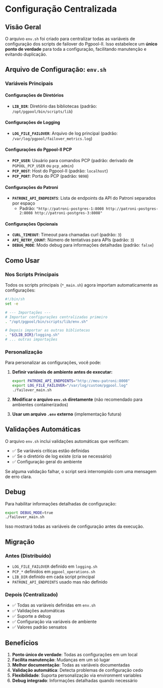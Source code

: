 # Configuração Centralizada

## Visão Geral

O arquivo `env.sh` foi criado para centralizar todas as variáveis de configuração dos scripts de failover do Pgpool-II. Isso estabelece um **único ponto de verdade** para toda a configuração, facilitando manutenção e evitando duplicação.

## Arquivo de Configuração: `env.sh`

### Variáveis Principais

#### Configurações de Diretórios
- **`LIB_DIR`**: Diretório das bibliotecas (padrão: `/opt/pgpool/bin/scripts/lib`)

#### Configurações de Logging
- **`LOG_FILE_FAILOVER`**: Arquivo de log principal (padrão: `/var/log/pgpool/failover_metrics.log`)

#### Configurações do Pgpool-II PCP
- **`PCP_USER`**: Usuário para comandos PCP (padrão: derivado de `PGPOOL_PCP_USER` ou `pcp_admin`)
- **`PCP_HOST`**: Host do Pgpool-II (padrão: `localhost`)
- **`PCP_PORT`**: Porta do PCP (padrão: `9898`)

#### Configurações do Patroni
- **`PATRONI_API_ENDPOINTS`**: Lista de endpoints da API do Patroni separados por espaço
  - Padrão: `"http://patroni-postgres-1:8008 http://patroni-postgres-2:8008 http://patroni-postgres-3:8008"`

#### Configurações Opcionais
- **`CURL_TIMEOUT`**: Timeout para chamadas curl (padrão: `3`)
- **`API_RETRY_COUNT`**: Número de tentativas para APIs (padrão: `3`)
- **`DEBUG_MODE`**: Modo debug para informações detalhadas (padrão: `false`)

## Como Usar

### Nos Scripts Principais

Todos os scripts principais (`*_main.sh`) agora importam automaticamente as configurações:

```bash
#!/bin/sh
set -e

# --- Importações ---
# Importar configurações centralizadas primeiro
. "/opt/pgpool/bin/scripts/lib/env.sh"

# Depois importar as outras bibliotecas
. "${LIB_DIR}/logging.sh"
# ... outras importações
```

### Personalização

Para personalizar as configurações, você pode:

1. **Definir variáveis de ambiente antes de executar:**
   ```bash
   export PATRONI_API_ENDPOINTS="http://meu-patroni:8008"
   export LOG_FILE_FAILOVER="/var/log/custom/pgpool.log"
   ./failover_main.sh
   ```

2. **Modificar o arquivo `env.sh` diretamente** (não recomendado para ambientes containerizados)

3. **Usar um arquivo `.env` externo** (implementação futura)

## Validações Automáticas

O arquivo `env.sh` inclui validações automáticas que verificam:

- ✅ Se variáveis críticas estão definidas
- ✅ Se o diretório de log existe (cria se necessário)
- ✅ Configuração geral do ambiente

Se alguma validação falhar, o script será interrompido com uma mensagem de erro clara.

## Debug

Para habilitar informações detalhadas de configuração:

```bash
export DEBUG_MODE=true
./failover_main.sh
```

Isso mostrará todas as variáveis de configuração antes da execução.

## Migração

### Antes (Distribuído)
- `LOG_FILE_FAILOVER` definido em `logging.sh`
- `PCP_*` definidos em `pgpool_operations.sh`
- `LIB_DIR` definido em cada script principal
- `PATRONI_API_ENDPOINTS` usado mas não definido

### Depois (Centralizado)
- ✅ Todas as variáveis definidas em `env.sh`
- ✅ Validações automáticas
- ✅ Suporte a debug
- ✅ Configuração via variáveis de ambiente
- ✅ Valores padrão sensatos

## Benefícios

1. **Ponto único de verdade**: Todas as configurações em um local
2. **Facilita manutenção**: Mudanças em um só lugar
3. **Melhor documentação**: Todas as variáveis documentadas
4. **Validação automática**: Detecta problemas de configuração cedo
5. **Flexibilidade**: Suporta personalização via environment variables
6. **Debug integrado**: Informações detalhadas quando necessário
